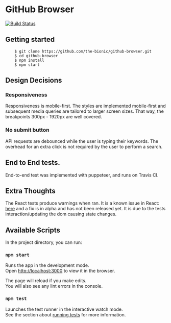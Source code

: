 # GitHub Browser

[![Build Status](https://travis-ci.org/the-bionic/github-browser.svg?branch=master)](https://travis-ci.org/the-bionic/github-browser)

## Getting started

```
    $ git clone https://github.com/the-bionic/github-browser.git
    $ cd github-browser
    $ npm install
    $ npm start
```

## Design Decisions

### Responsiveness
Responsiveness is mobile-first. The styles are implemented mobile-first and subsequent media queries are tailored to larger screen sizes. That way, the breakpoints 300px - 1920px are well covered.

### No submit button
API requests are debounced while the user is typing their keywords. The overhead for an extra click is not required by the user to perform a search.

## End to End tests.
End-to-end test was implemented with puppeteer, and runs on Travis CI.

## Extra Thoughts
The React tests produce warnings when ran. It is a known issue in React: [here](https://github.com/facebook/react/issues/14769) and a fix is in alpha and has not been released yet. It is due to the tests interaction/updating the dom causing state changes.

## Available Scripts

In the project directory, you can run:

### `npm start`

Runs the app in the development mode.<br>
Open [http://localhost:3000](http://localhost:3000) to view it in the browser.

The page will reload if you make edits.<br>
You will also see any lint errors in the console.

### `npm test`

Launches the test runner in the interactive watch mode.<br>
See the section about [running tests](https://facebook.github.io/create-react-app/docs/running-tests) for more information.
